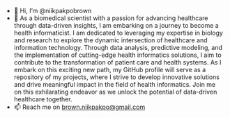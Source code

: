 - 👋 Hi, I’m @niikpakpobrown
- 👀 As a biomedical scientist with a passion for advancing healthcare through data-driven insights, I am embarking on a journey to become a health informaticist. I am dedicated to leveraging my expertise in biology and research to explore the dynamic intersection of healthcare and information technology. Through data analysis, predictive modeling, and the implementation of cutting-edge health informatics solutions, I aim to contribute to the transformation of patient care and health systems. As I embark on this exciting new path, my GitHub profile will serve as a repository of my projects, where I strive to develop innovative solutions and drive meaningful impact in the field of health informatics. Join me on this exhilarating endeavor as we unlock the potential of data-driven healthcare together.
- 📫 Reach me on brown.niikpakpo@gmail.com

<!---
niikpakpobrown/niikpakpobrown is a ✨ special ✨ repository because its `README.md` (this file) appears on your GitHub profile.
You can click the Preview link to take a look at your changes.
--->
